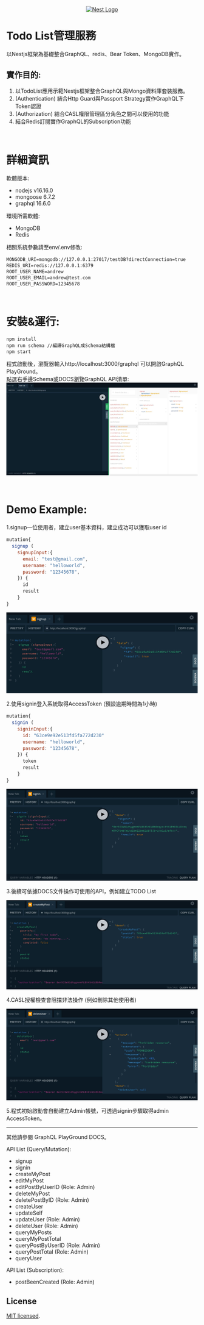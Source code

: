 <p align="center">
  <a href="http://nestjs.com/" target="blank"><img src="https://nestjs.com/img/logo-small.svg" width="200" alt="Nest Logo" /></a>
</p>


Todo List管理服務
===
以Nestjs框架為基礎整合GraphQL、redis、Bear Token、MongoDB實作。

實作目的:
---
1. 以TodoList應用示範Nestjs框架整合GraphQL與Mongo資料庫套裝服務。
2. (Authentication) 結合Http Guard與Passport Strategy實作GraphQL下Token認證 
3. (Authorization) 結合CASL權限管理區分角色之間可以使用的功能
4. 結合Redis訂閱實作GraphQL的Subscription功能

<br>


詳細資訊
===
軟體版本:
* nodejs v16.16.0
* mongoose 6.7.2
* graphql 16.6.0


環境所需軟體:
* MongoDB 
* Redis

相關系統參數請至env/.env修改:
```
MONGODB_URI=mongodb://127.0.0.1:27017/testDB?directConnection=true
REDIS_URI=redis://127.0.0.1:6379
ROOT_USER_NAME=andrew
ROOT_USER_EMAIL=andrew@test.com
ROOT_USER_PASSWORD=12345678
```

<br>

安裝&運行:
===
```
npm install
npm run schema //編譯GraphQL成Schema結構檔
npm start
```
程式啟動後，瀏覽器輸入http://localhost:3000/graphql 可以開啟GraphQL PlayGround。   
點選右手邊Schema或DOCS瀏覽GraphQL API清單:
![GraphQL PlayGround](img/mudemo_2.jpg)

<br>

Demo Example:
===
1.signup一位使用者，建立user基本資料，建立成功可以獲取user id
```javascript
mutation{
  signup (
    signupInput:{
      email: "test@gmail.com",
      username: "helloworld",
      password: "12345678",
    }) {
      id
      result
    }
}
```
![GraphQL PlayGround](img/mudemo_3.jpg)

2.使用signin登入系統取得AccessToken (預設逾期時間為1小時)
```javascript
mutation{
  signin (
    signinInput:{
      id: "63ce9e92e513fd5fa772d230"
      username: "helloworld",
      password: "12345678",
    }) {
      token
      result
    }
}
```
![GraphQL PlayGround](img/mudemo_4.jpg)

3.後續可依據DOCS文件操作可使用的API，例如建立TODO List

![GraphQL PlayGround](img/mudemo_5.jpg)

4.CASL授權檢查會阻擋非法操作 (例如刪除其他使用者)

![GraphQL PlayGround](img/mudemo_6.jpg)

5.程式初始啟動會自動建立Admin帳號，可透過signin步驟取得admin AccessToken。

* * *
其他請參閱 GraphQL PlayGround DOCS。 

API List (Query/Mutation):
* signup
* signin
* createMyPost
* editMyPost
* editPostByUserID (Role: Admin)
* deleteMyPost 
* deletePostByID (Role: Admin)
* createUser
* updateSelf
* updateUser (Role: Admin)
* deleteUser (Role: Admin)
* queryMyPosts
* queryMyPostTotal
* queryPostByUserID (Role: Admin)
* queryPostTotal (Role: Admin)
* queryUser 

API List (Subscription):
* postBeenCreated (Role: Admin)

## License
[MIT licensed](LICENSE).

